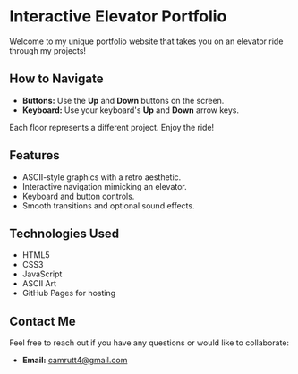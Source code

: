 # Interactive Elevator Portfolio

Welcome to my unique portfolio website that takes you on an elevator ride through my projects!

## **How to Navigate**

- **Buttons:** Use the **Up** and **Down** buttons on the screen.
- **Keyboard:** Use your keyboard's **Up** and **Down** arrow keys.

Each floor represents a different project. Enjoy the ride!

## **Features**

- ASCII-style graphics with a retro aesthetic.
- Interactive navigation mimicking an elevator.
- Keyboard and button controls.
- Smooth transitions and optional sound effects.

## **Technologies Used**

- HTML5
- CSS3
- JavaScript
- ASCII Art
- GitHub Pages for hosting

## **Contact Me**

Feel free to reach out if you have any questions or would like to collaborate:

- **Email:** [camrutt4@gmail.com](mailto:camrutt4@gmail.com)

